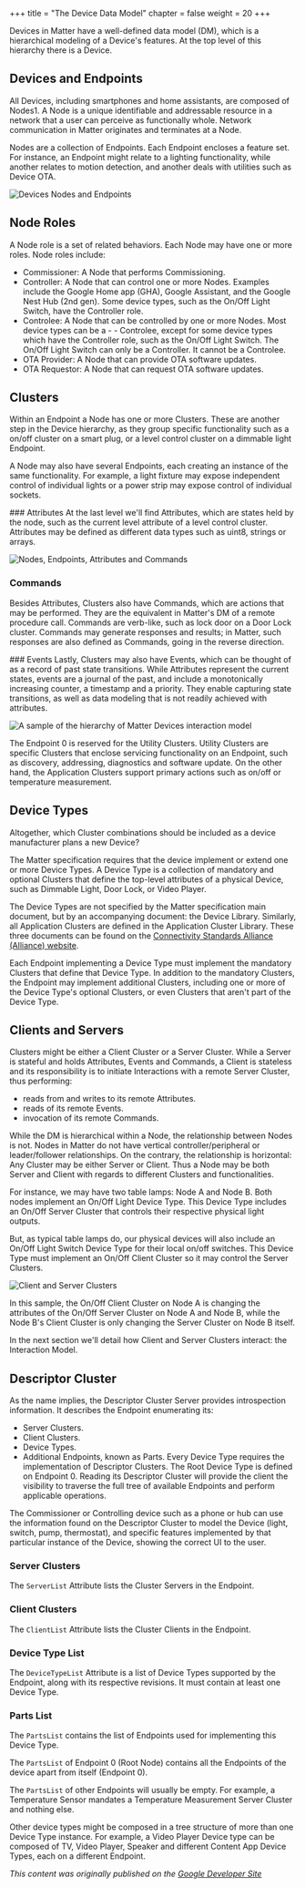 +++
title = "The Device Data Model"
chapter = false
weight = 20
+++


Devices in Matter have a well-defined data model (DM), which is a hierarchical modeling of a Device's features. At the top level of this hierarchy there is a Device.

## Devices and Endpoints

All Devices, including smartphones and home assistants, are composed of Nodes1. A Node is a unique identifiable and addressable resource in a network that a user can perceive as functionally whole. Network communication in Matter originates and terminates at a Node.

Nodes are a collection of Endpoints. Each Endpoint encloses a feature set. For instance, an Endpoint might relate to a lighting functionality, while another relates to motion detection, and another deals with utilities such as Device OTA.

![Devices Nodes and Endpoints](/primer-device-node.png)

## Node Roles

A Node role is a set of related behaviors. Each Node may have one or more roles. Node roles include:

- Commissioner: A Node that performs Commissioning.
- Controller: A Node that can control one or more Nodes. Examples include the Google Home app (GHA), Google Assistant, and the Google Nest Hub (2nd gen). Some device types, such as the On/Off Light Switch, have the Controller role.
- Controlee: A Node that can be controlled by one or more Nodes. Most device types can be a - - Controlee, except for some device types which have the Controller role, such as the On/Off Light Switch. The On/Off Light Switch can only be a Controller. It cannot be a Controlee.
- OTA Provider: A Node that can provide OTA software updates.
- OTA Requestor: A Node that can request OTA software updates.

## Clusters

Within an Endpoint a Node has one or more Clusters. These are another step in the Device hierarchy, as they group specific functionality such as a on/off cluster on a smart plug, or a level control cluster on a dimmable light Endpoint.

A Node may also have several Endpoints, each creating an instance of the same functionality. For example, a light fixture may expose independent control of individual lights or a power strip may expose control of individual sockets.

### Attributes
At the last level we'll find Attributes, which are states held by the node, such as the current level attribute of a level control cluster. Attributes may be defined as different data types such as uint8, strings or arrays.

![Nodes, Endpoints, Attributes and Commands](/primer-node-endpoint-attribute.png)

### Commands
Besides Attributes, Clusters also have Commands, which are actions that may be performed. They are the equivalent in Matter's DM of a remote procedure call. Commands are verb-like, such as lock door on a Door Lock cluster. Commands may generate responses and results; in Matter, such responses are also defined as Commands, going in the reverse direction.

### Events
Lastly, Clusters may also have Events, which can be thought of as a record of past state transitions. While Attributes represent the current states, events are a journal of the past, and include a monotonically increasing counter, a timestamp and a priority. They enable capturing state transitions, as well as data modeling that is not readily achieved with attributes.

![A sample of the hierarchy of Matter Devices interaction model](/primer-device-type.png)

The Endpoint 0 is reserved for the Utility Clusters. Utility Clusters are specific Clusters that enclose servicing functionality on an Endpoint, such as discovery, addressing, diagnostics and software update. On the other hand, the Application Clusters support primary actions such as on/off or temperature measurement.

## Device Types

Altogether, which Cluster combinations should be included as a device manufacturer plans a new Device?

The Matter specification requires that the device implement or extend one or more Device Types. A Device Type is a collection of mandatory and optional Clusters that define the top-level attributes of a physical Device, such as Dimmable Light, Door Lock, or Video Player.

The Device Types are not specified by the Matter specification main document, but by an accompanying document: the Device Library. Similarly, all Application Clusters are defined in the Application Cluster Library. These three documents can be found on the [Connectivity Standards Alliance (Alliance) website](https://csa-iot.org/developer-resource/specifications-download-request/).

Each Endpoint implementing a Device Type must implement the mandatory Clusters that define that Device Type. In addition to the mandatory Clusters, the Endpoint may implement additional Clusters, including one or more of the Device Type's optional Clusters, or even Clusters that aren't part of the Device Type.

## Clients and Servers

Clusters might be either a Client Cluster or a Server Cluster. While a Server is stateful and holds Attributes, Events and Commands, a Client is stateless and its responsibility is to initiate Interactions with a remote Server Cluster, thus performing:

- reads from and writes to its remote Attributes.
- reads of its remote Events.
- invocation of its remote Commands.

While the DM is hierarchical within a Node, the relationship between Nodes is not. Nodes in Matter do not have vertical controller/peripheral or leader/follower relationships. On the contrary, the relationship is horizontal: Any Cluster may be either Server or Client. Thus a Node may be both Server and Client with regards to different Clusters and functionalities.

For instance, we may have two table lamps: Node A and Node B. Both nodes implement an On/Off Light Device Type. This Device Type includes an On/Off Server Cluster that controls their respective physical light outputs.

But, as typical table lamps do, our physical devices will also include an On/Off Light Switch Device Type for their local on/off switches. This Device Type must implement an On/Off Client Cluster so it may control the Server Clusters.

![Client and Server Clusters](/primer-client-server.png)

In this sample, the On/Off Client Cluster on Node A is changing the attributes of the On/Off Server Cluster on Node A and Node B, while the Node B's Client Cluster is only changing the Server Cluster on Node B itself.

In the next section we'll detail how Client and Server Clusters interact: the Interaction Model.

## Descriptor Cluster
As the name implies, the Descriptor Cluster Server provides introspection information. It describes the Endpoint enumerating its:

- Server Clusters.
- Client Clusters.
- Device Types.
- Additional Endpoints, known as Parts.
Every Device Type requires the implementation of Descriptor Clusters. The Root Device Type is defined on Endpoint 0. Reading its Descriptor Cluster will provide the client the visibility to traverse the full tree of available Endpoints and perform applicable operations.

The Commissioner or Controlling device such as a phone or hub can use the information found on the Descriptor Cluster to model the Device (light, switch, pump, thermostat), and specific features implemented by that particular instance of the Device, showing the correct UI to the user.

### Server Clusters
The `ServerList` Attribute lists the Cluster Servers in the Endpoint.
### Client Clusters
The `ClientList` Attribute lists the Cluster Clients in the Endpoint.
### Device Type List
The `DeviceTypeList` Attribute is a list of Device Types supported by the Endpoint, along with its respective revisions. It must contain at least one Device Type.
### Parts List
The `PartsList` contains the list of Endpoints used for implementing this Device Type.

The `PartsList` of Endpoint 0 (Root Node) contains all the Endpoints of the device apart from itself (Endpoint 0).

The `PartsList` of other Endpoints will usually be empty. For example, a Temperature Sensor mandates a Temperature Measurement Server Cluster and nothing else.

Other device types might be composed in a tree structure of more than one Device Type instance. For example, a Video Player Device type can be composed of TV, Video Player, Speaker and different Content App Device Types, each on a different Endpoint.

_This content was originally published on the [Google Developer Site](https://developers.home.google.com/matter/primer)_